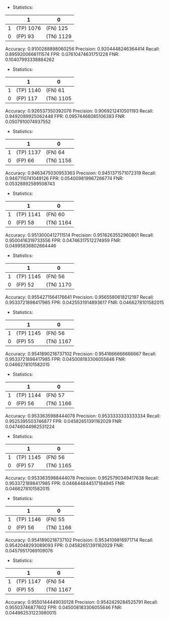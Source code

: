 * Statistics: 

|          |    1     |    0     |
|----------|----------|----------|
|    1     |(TP) 1076 | (FN) 125 |
|    0     | (FP) 93  |(TN) 1129 |
Accuracy: 0.9100288898060256
Precision: 0.9204448246364414
Recall: 0.8959200666111574
FPR: 0.07610474631751228
FNR: 0.10407993338884262
* Statistics: 

|          |    1     |    0     |
|----------|----------|----------|
|    1     |(TP) 1140 | (FN) 61  |
|    0     | (FP) 117 |(TN) 1105 |
Accuracy: 0.926537350392076
Precision: 0.9069212410501193
Recall: 0.9492089925062448
FPR: 0.09574468085106383
FNR: 0.0507910074937552
* Statistics: 

|          |    1     |    0     |
|----------|----------|----------|
|    1     |(TP) 1137 | (FN) 64  |
|    0     | (FP) 66  |(TN) 1156 |
Accuracy: 0.9463475030953363
Precision: 0.9451371571072319
Recall: 0.9467110741049126
FPR: 0.054009819967266774
FNR: 0.05328892589508743
* Statistics: 

|          |    1     |    0     |
|----------|----------|----------|
|    1     |(TP) 1141 | (FN) 60  |
|    0     | (FP) 58  |(TN) 1164 |
Accuracy: 0.9513000412711514
Precision: 0.9516263552960801
Recall: 0.9500416319733556
FPR: 0.04746317512274959
FNR: 0.04995836802664446
* Statistics: 

|          |    1     |    0     |
|----------|----------|----------|
|    1     |(TP) 1145 | (FN) 56  |
|    0     | (FP) 52  |(TN) 1170 |
Accuracy: 0.9554271564176641
Precision: 0.9565580618212197
Recall: 0.9533721898417985
FPR: 0.0425531914893617
FNR: 0.0466278101582015
* Statistics: 

|          |    1     |    0     |
|----------|----------|----------|
|    1     |(TP) 1145 | (FN) 56  |
|    0     | (FP) 55  |(TN) 1167 |
Accuracy: 0.9541890218737102
Precision: 0.9541666666666667
Recall: 0.9533721898417985
FPR: 0.045008183306055646
FNR: 0.0466278101582015
* Statistics: 

|          |    1     |    0     |
|----------|----------|----------|
|    1     |(TP) 1144 | (FN) 57  |
|    0     | (FP) 56  |(TN) 1166 |
Accuracy: 0.9533635988444078
Precision: 0.9533333333333334
Recall: 0.9525395503746877
FPR: 0.04582651391162029
FNR: 0.04746044962531224
* Statistics: 

|          |    1     |    0     |
|----------|----------|----------|
|    1     |(TP) 1145 | (FN) 56  |
|    0     | (FP) 57  |(TN) 1165 |
Accuracy: 0.9533635988444078
Precision: 0.9525790349417638
Recall: 0.9533721898417985
FPR: 0.046644844517184945
FNR: 0.0466278101582015
* Statistics: 

|          |    1     |    0     |
|----------|----------|----------|
|    1     |(TP) 1146 | (FN) 55  |
|    0     | (FP) 56  |(TN) 1166 |
Accuracy: 0.9541890218737102
Precision: 0.9534109816971714
Recall: 0.9542048293089093
FPR: 0.04582651391162029
FNR: 0.04579517069109076
* Statistics: 

|          |    1     |    0     |
|----------|----------|----------|
|    1     |(TP) 1147 | (FN) 54  |
|    0     | (FP) 55  |(TN) 1167 |
Accuracy: 0.9550144449030128
Precision: 0.9542429284525791
Recall: 0.95503746877602
FPR: 0.045008183306055646
FNR: 0.044962531223980015
